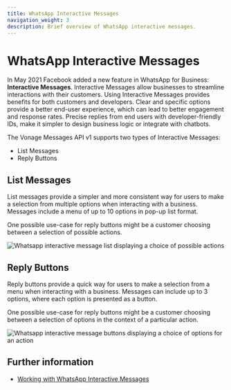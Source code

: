 ```yaml
---
title: WhatsApp Interactive Messages
navigation_weight: 3
description: Brief overview of WhatsApp interactive messages.
---
```


# WhatsApp Interactive Messages

In May 2021 Facebook added a new feature in WhatsApp for Business: **Interactive Messages**. Interactive Messages allow businesses to streamline interactions with their customers. Using Interactive Messages provides benefits for both customers and developers. Clear and specific options provide a better end-user experience, which can lead to better engagement and response rates. Precise replies from end users with developer-friendly IDs, make it simpler to design business logic or integrate with chatbots.

The Vonage Messages API v1 supports two types of Interactive Messages:

- List Messages
- Reply Buttons

## List Messages

List messages provide a simpler and more consistent way for users to make a selection from multiple options when interacting with a business. Messages include a menu of up to 10 options in pop-up list format.

One possible use-case for reply buttons might be a customer choosing between a selection of possible actions.

<img src="/images/messages/list-messages-whatsapp.png" alt="Whatsapp interactive message list displaying a choice of possible actions">

## Reply Buttons

Reply buttons provide a quick way for users to make a selection from a menu when interacting with a business. Messages can include up to 3 options, where each option is presented as a button.

One possible use-case for reply buttons might be a customer choosing between a selection of options in the context of a particular action.

<img src="/images/messages/reply-buttons-whatsapp.png" alt="Whatsapp interactive message buttons displaying a choice of options for an action">

## Further information

- [Working with WhatsApp Interactive Messages](/messages/concepts/working-with-whatsapp-interactive-messages)
